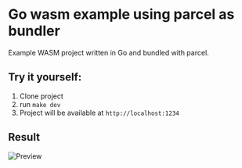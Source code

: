 # Go wasm example using parcel as bundler
Example WASM project written in Go and bundled with parcel.

## Try it yourself:
1) Clone project 
2) run `make dev`
3) Project will be available at `http://localhost:1234`

## Result
![Preview](https://github.com/michaelknyazev/golang-wasm-parcel/blob/master/preview.gif?raw=true)


